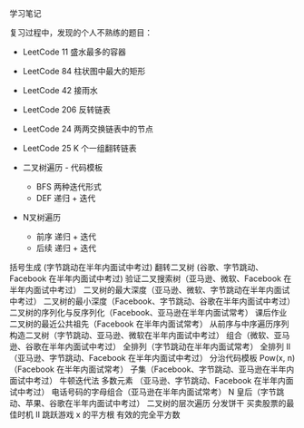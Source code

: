 学习笔记

复习过程中，发现的个人不熟练的题目：
* LeetCode 11 盛水最多的容器
* LeetCode 84 柱状图中最大的矩形
* LeetCode 42 接雨水
* LeetCode 206 反转链表
* LeetCode 24 两两交换链表中的节点
* LeetCode 25 K 个一组翻转链表


* 二叉树遍历 - 代码模板
  * BFS 两种迭代形式
  * DEF 递归 + 迭代
* N叉树遍历
  * 前序 递归 + 迭代
  * 后续 递归 + 迭代




括号生成 (字节跳动在半年内面试中考过)
翻转二叉树 (谷歌、字节跳动、Facebook 在半年内面试中考过)
验证二叉搜索树（亚马逊、微软、Facebook 在半年内面试中考过）
二叉树的最大深度（亚马逊、微软、字节跳动在半年内面试中考过）
二叉树的最小深度（Facebook、字节跳动、谷歌在半年内面试中考过）
二叉树的序列化与反序列化（Facebook、亚马逊在半年内面试常考）
课后作业
二叉树的最近公共祖先（Facebook 在半年内面试常考）
从前序与中序遍历序列构造二叉树（字节跳动、亚马逊、微软在半年内面试中考过）
组合（微软、亚马逊、谷歌在半年内面试中考过）
全排列（字节跳动在半年内面试常考）
全排列 II （亚马逊、字节跳动、Facebook 在半年内面试中考过）
分治代码模板
Pow(x, n) （Facebook 在半年内面试常考）
子集（Facebook、字节跳动、亚马逊在半年内面试中考过）
牛顿迭代法
多数元素 （亚马逊、字节跳动、Facebook 在半年内面试中考过）
电话号码的字母组合（亚马逊在半年内面试常考）
N 皇后（字节跳动、苹果、谷歌在半年内面试中考过）
二叉树的层次遍历
分发饼干
买卖股票的最佳时机 II
跳跃游戏
x 的平方根
有效的完全平方数
